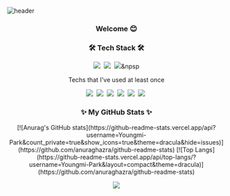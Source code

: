 ![header](https://capsule-render.vercel.app/api?type=soft&color=gradient&height=200&section=header&text=YoungmiPark&fontAlignY=50&fontSize=80&descAlignY=65&animation=twinkling)

<h3 align="center">Welcome 😊</h3>

<h3 align="center">🛠 Tech Stack 🛠</h3>
<div class="stack">
<p align="center">
  <img src="https://img.shields.io/badge/Python-3766AB?style=flat&logo=Python&logoColor=white"/>&nbsp 
  <img src="https://img.shields.io/badge/PyTorch-EE4C2C?style=flat&logo=pytorch&logoColor=white"/></
  <img src="https://img.shields.io/badge/TensorFlow-FF6F00?style=flat&logo=tensorflow&logoColor=white"/>&nbsp
  <img src="https://img.shields.io/badge/Git-F05032?style=flat&logo=Git&logoColor=white"/>&npsp
</p>
</div>

<p align="center"> Techs that I've used at least once </p>
<div class="sub-stack">
<p align="center">
  <img src="https://img.shields.io/badge/Javascript-ffb13b?style=flat&logo=javascript&logoColor=white"/>&nbsp 
  <img src="https://img.shields.io/badge/css-1572B6?style=flat&logo=css3&logoColor=white"/>&nbsp 
  <img src="https://img.shields.io/badge/Java-007396?style=flat&logo=Java&logoColor=white"/>&nbsp 
  <img src="https://img.shields.io/badge/C++-00599C?style=flat&logo=C%2B%2B&logoColor=white"/>&nbsp 
  <img src="https://img.shields.io/badge/C-A8B9CC?style=flat&logo=C&logoColor=white"/>&nbsp
    <img src="https://img.shields.io/badge/Mysql-E6B91E?style=flat&logo=MySql&logoColor=white"/>&nbsp 
</p>
</div>

<h3 align="center">✨ My GitHub Stats ✨</h3>
<p align="center">
[![Anurag's GitHub stats](https://github-readme-stats.vercel.app/api?username=Youngmi-Park&count_private=true&show_icons=true&theme=dracula&hide=issues)](https://github.com/anuraghazra/github-readme-stats) [![Top Langs](https://github-readme-stats.vercel.app/api/top-langs/?username=Youngmi-Park&layout=compact&theme=dracula)](https://github.com/anuraghazra/github-readme-stats)
</p>

<p align="center">
  <a href="https://hits.seeyoufarm.com"><img src="https://hits.seeyoufarm.com/api/count/incr/badge.svg?url=https%3A%2F%2Fgithub.com%2Fwookyoungkim&count_bg=%23ED6DA3&title_bg=%2386757E&icon=github.svg&icon_color=%23E1DEDE&title=hits&edge_flat=false"/></a>
</p>
